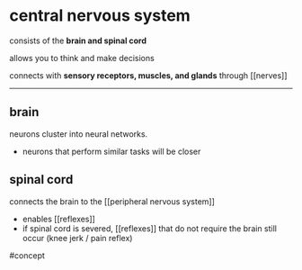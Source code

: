 # central nervous system

consists of the **brain and spinal cord**

allows you to think and make decisions

connects with **sensory receptors, muscles, and glands** through [[nerves]]

---

## brain

neurons cluster into neural networks.
- neurons that perform similar tasks will be closer

## spinal cord
connects the brain to the [[peripheral nervous system]]
- enables [[reflexes]]
- if spinal cord is severed, [[reflexes]] that do not require the brain still occur (knee jerk / pain reflex)



#concept